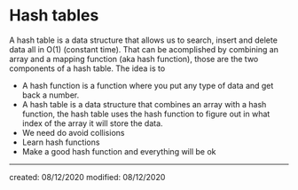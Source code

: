 # Hash tables
A hash table is a data structure that allows us to search, insert and delete data all in $\text{O}(1)$ (constant time). That can be acomplished by combining an array and a mapping function (aka hash function), those are the two components of a hash table.
The idea is to 


- A hash function is a function where you put any type of data and get back a number.
- A hash table is a data structure that combines an array with a hash function, the hash table uses the hash function to figure out in what index of the array it will store the data.
- We need do avoid collisions
- Learn hash functions
- Make a good hash function and everything will be ok

---

created: 08/12/2020
modified: 08/12/2020
